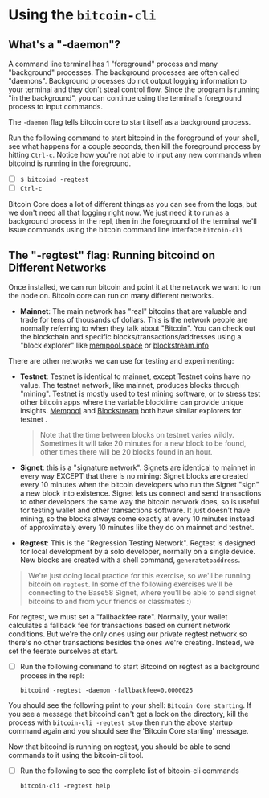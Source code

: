 # Using the `bitcoin-cli`

## What's a "-daemon"?
A command line terminal has 1 "foreground" process and many "background" processes. The background processes are often called "daemons". Background processes do not output logging information to your terminal and they don't steal control flow. Since the program is running "in the background", you can continue using the terminal's foreground process to input commands.

The `-daemon` flag tells bitcoin core to start itself as a background process. 

Run the following command to start bitcoind in the foreground of your shell, see what happens for a couple seconds, then kill the foreground process by hitting `Ctrl-c`.  Notice how you're not able to input any new commands when bitcoind is running in the foreground.

- [ ] `$ bitcoind -regtest`
- [ ] `Ctrl-c`

Bitcoin Core does a lot of different things as you can see from the logs, but we don't need all that logging right now. We just need it to run as a background process in the repl, then in the foreground of the terminal we'll issue commands using the bitcoin command line interface `bitcoin-cli`

## The "-regtest" flag: Running bitcoind on Different Networks
Once installed, we can run bitcoin and point it at the network we want to run the node on. Bitcoin core can run on many different networks.

- **Mainnet**: The main network has "real" bitcoins that are valuable and trade for tens of thousands of dollars. This is the network people are normally referring to when they talk about "Bitcoin". You can check out the blockchain and specific blocks/transactions/addresses using a "block explorer" like [mempool.space](mempool.space) or [blockstream.info](blockstream.info)

There are other networks we can use for testing and experimenting:

- **Testnet**: Testnet is identical to mainnet, except Testnet coins have no value. The testnet network, like mainnet, produces blocks through "mining". Testnet is mostly used to test mining software, or to stress test other bitcoin apps where the variable blocktime can provide unique insights.  [Mempool](mempool.space/testnet) and [Blockstream](blockstream.info/testnet) both have similar explorers for testnet .
  > Note that the time between blocks on testnet varies wildly. Sometimes  it will take 20 minutes for a new block to be found, other times there will be 20 blocks found in an hour. 

- **Signet**: this is a "signature network". Signets are identical to mainnet in every way EXCEPT that there is no mining: Signet blocks are created every 10 minutes when the bitcoin developers who run the Signet "sign" a new block into existence. Signet lets us connect and send transactions to other developers the same way the bitcoin network does, so is useful for testing wallet and other transactions software. It just doesn't have mining, so the blocks always come exactly at every 10 minutes instead of approximately every 10 minutes like they do on mainnet and testnet.
  
- **Regtest**: This is the "Regression Testing Network". Regtest is designed for local development by a solo developer, normally on a single device. New blocks are created with a shell command, `generatetoaddress`.

> We're just doing local practice for this exercise, so we'll be running bitcoin on `regtest`. In some of the following exercises we'll be connecting to the Base58 Signet, where you'll be able to send signet bitcoins to and from your friends or classmates :)

For regtest, we must set a "fallbackfee rate". Normally, your wallet calculates a fallback fee for transactions based on current network conditions. But we're the only ones using our private regtest network so there's no other transactions besides the ones we're creating. Instead, we set the feerate ourselves at start.

- [ ] Run the following command to start Bitcoind on regtest as a background process in the repl:

    `bitcoind -regtest -daemon -fallbackfee=0.0000025`

You should see the following print to your shell: `Bitcoin Core starting`. If you see a message that bitcoind can't get a lock on the directory, kill the process with `bitcoin-cli -regtest stop` then run the above startup command again and you should see the 'Bitcoin Core starting' message.

Now that bitcoind is running on regtest, you should be able to send commands to it using the bitcoin-cli tool. 
- [ ] Run the following to see the complete list of bitcoin-cli commands

    `bitcoin-cli -regtest help`
